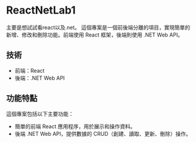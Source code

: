 # ReactNetLab1

主要是想試試看react以及.net。
這個專案是一個前後端分離的項目，實現簡單的新增、修改和刪除功能。前端使用 React 框架，後端則使用 .NET Web API。

## 技術

- 前端：React
- 後端：.NET Web API

## 功能特點

這個專案包括以下主要功能：

- 簡單的前端 React 應用程序，用於展示和操作資料。
- 後端 .NET Web API，提供數據的 CRUD（創建、讀取、更新、刪除）操作。
